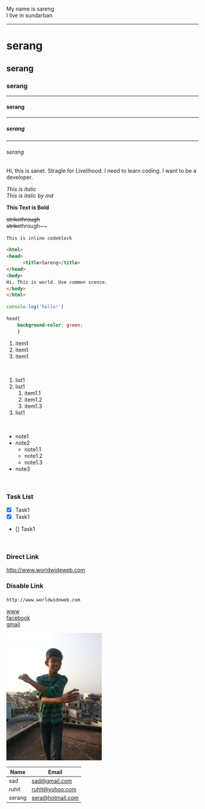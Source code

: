 <!--Markdown Tutorial-->

My name is sareng  
I live in sundarban
</br>

---
# serang
## serang
### serang
---
#### serang
---
##### serang
---
###### serang

<p> Hi, this is sanet. Stragle for Livelihood. I need to learn coding. I want to be a developer.</p>

<i>This is italic</i>  
_This is italic by md_
</br>

__This Text is Bold__

<del>strikethrough</del>  
~~strike~~through~~
</br>

`This is inline codeblock`

```html
<html>
<head>
      <title>Sareng</title>
</head>
<body>
Hi, This is world. Use common scence. 
</body>
</html>
```
```javascript
console.log('hello!')
```
```css
head{
    background-color: green;
    }
```
<ol>
   <li>item1</li>
   <li>item1</li>
   <li>item1</li>
</ol>
</br>

1. list1
1. list1
   1. item1.1
   1. item1.2
   1. item1.3
1. list1
</br>

- note1
- note2
   - note1.1  
   - note1.2
   - note1.3
- note3
</br>  

### Task List

- [x] Task1
- [x] Task1
- [] Task1
</br>

### Direct Link
http://www.worldwideweb.com
### Disable Link
`http://www.worldwideweb.com`

[www](http://www.worldwideweb.com)  
[facebook][facebooklink]  
[gmail][gmaillink]
</br>

<!--![Picture Preview](./Images/say.jpg)-->
<img src="./Images/say.jpg" width="250" title="profile"/>
</br>

|Name|Email|
|----|-----|
|sad |sad@gmail.com|
|ruhit|ruhit@yohoo.com|
|serang|sera@hotmail.com|

<!--website link-->
[facebooklink]:http://www.facebook.com
[gmaillink]:http://gmail.com